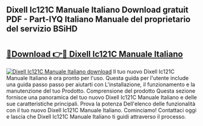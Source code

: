 ## Dixell Ic121C Manuale Italiano Download gratuit PDF - Part-IYQ Italiano Manuale del proprietario del servizio BSiHD

# <h2><a href="http://dff7rm.blite.top/?on=Dixell+Ic121C+Manuale+Italiano">🔗Download 👉🔴 Dixell Ic121C Manuale Italiano</a></h2>

[![Dixell Ic121C Manuale Italiano download](https://i.imgur.com/lujVjoI.png)](http://dff7rm.blite.top/?on=Dixell+Ic121C+Manuale+Italiano)
Il tuo nuovo Dixell Ic121C Manuale Italiano è ora pronto per l'uso. Questa guida per l'utente include una guida passo passo per aiutarti con L'installazione, il funzionamento e la manutenzione del tuo Prodotto. Comprensione del prodotto Questa sezione fornisce una panoramica del tuo nuovo Dixell Ic121C Manuale Italiano e delle sue caratteristiche principali. Prova la potenza Dell'elenco delle funzionalità con il tuo nuovo Dixell Ic121C Manuale Italiano. Cominciamo! Contattaci oggi e lascia che Dixell Ic121C Manuale Italiano ti guidi attraverso il processo.
